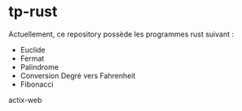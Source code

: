 # tp-rust

Actuellement, ce repository possède les programmes rust suivant :
- Euclide
- Fermat
- Palindrome
- Conversion Degré vers Fahrenheit
- Fibonacci

actix-web
